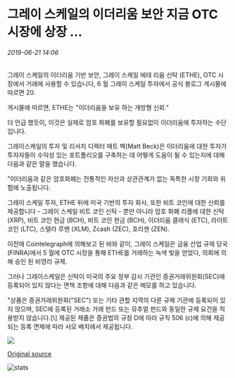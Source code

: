 # 그레이 스케일의 이더리움 보안 지금 OTC 시장에 상장 ...

###### 2019-06-21 14:06

그레이 스케일의 이더리움 기반 보안, 그레이 스케일 에테 리움 신탁 (ETHE), OTC 시장에서 거래에 사용할 수 있습니다, 6 월 그레이 스케일 투자에서 공식 블로그 게시물에 따르면 20.

게시물에 따르면, ETHE는 "이더리움을 보유 하는 개방형 신뢰."

더 언급 했듯이, 이것은 실제로 암호 화폐를 보유할 필요없이 이더리움에 투자하는 수단입니다.

그레이스케일의 투자 및 리서치 디렉터 매트 벡(Matt Beck)은 이더리움에 대한 투자가 투자자들이 수익성 있는 포트폴리오를 구축하는 데 어떻게 도움이 될 수 있는지에 대해 다음과 같은 말을 했습니다.

"이더리움과 같은 암호화폐는 전통적인 자산과 상관관계가 없는 독특한 시장 기회와 위험에 노출됩니다.

그레이 스케일 투자, ETHE 뒤에 미국 기반의 투자 회사, 또한 비트 코인에 대한 신뢰를 제공합니다 - 그레이 스케일 비트 코인 신탁 - 뿐만 아니라 암호 화폐 리플에 대한 신탁 (XRP), 비트 코인 현금 (BCH), 비트 코인 현금 (BCH), 이더리움 클래식 (ETC), 라이트 코인 (LTC), 스텔라 루멘 (XLM), Zcash (ZEC), 호리젠 (ZEN).

이전에 Cointelegraph에 의해보고 된 바와 같이, 그레이 스케일은 금융 산업 규제 당국 (FINRA)에서 5 월에 OTC 시장을 통해 ETHE를 거래하는 녹색 빛을 얻었다, 의회에 의해 승인 된 비영리 규제.

그러나 그레이스케일은 신탁이 미국의 주요 정부 감시 기관인 증권거래위원회(SEC)에 등록되어 있지 않다는 면책 조항에 대해 다음과 같은 메모를 하고 있습니다.

"상품은 증권거래위원회("SEC") 또는 기타 관할 지역의 다른 규제 기관에 등록되어 있지 않으며, SEC에 등록된 거래소 거래 펀드 또는 뮤추얼 펀드와 동일한 규제 요건을 적용받지 않습니다.[\\] 제공된 제품은 증권법의 규정 D에 따라 규칙 506 (c)에 의해 제공되는 등록 면제에 따라 사모 배치에서 제공됩니다.

![](https://s3.cointelegraph.com/storage/uploads/view/bb6b0d305979c80c03f369b54304520c.png)

[Original source](https://cointelegraph.com/news/grayscales-ethereum-security-now-listed-on-otc-markets)

![stats](https://c.statcounter.com/11760860/0/a89fa40b/1/ "stats")